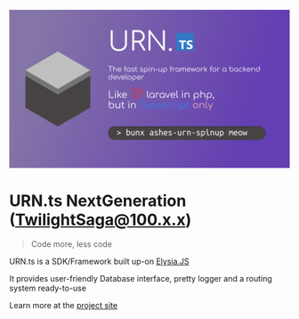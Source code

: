 ![banner](https://github.com/kwaitsing/urn/blob/main/arts/banner.png?raw=true)

# URN.ts NextGeneration (TwilightSaga@100.x.x)

> Code more, less code

URN.ts is a SDK/Framework built up-on [Elysia.JS](elysiajs.com)

It provides user-friendly Database interface, pretty logger and a routing system ready-to-use

Learn more at the [project site](https://urn.lolitapi.cyou)